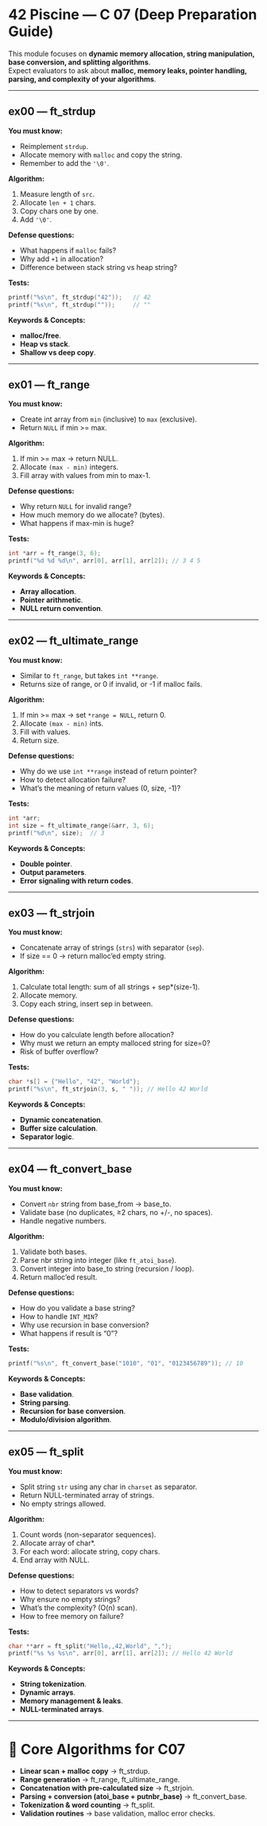 # 42 Piscine — C 07 (Deep Preparation Guide)

This module focuses on **dynamic memory allocation, string manipulation, base conversion, and splitting algorithms**.  
Expect evaluators to ask about **malloc, memory leaks, pointer handling, parsing, and complexity of your algorithms**.

---

## ex00 — ft_strdup
**You must know:**
- Reimplement `strdup`.  
- Allocate memory with `malloc` and copy the string.  
- Remember to add the `'\0'`.  

**Algorithm:**  
1. Measure length of `src`.  
2. Allocate `len + 1` chars.  
3. Copy chars one by one.  
4. Add `'\0'`.  

**Defense questions:**
- What happens if `malloc` fails?  
- Why add `+1` in allocation?  
- Difference between stack string vs heap string?  

**Tests:**
```c
printf("%s\n", ft_strdup("42"));   // 42
printf("%s\n", ft_strdup(""));     // ""
````

**Keywords & Concepts:**

* **malloc/free**.
* **Heap vs stack**.
* **Shallow vs deep copy**.

---

## ex01 — ft\_range

**You must know:**

* Create int array from `min` (inclusive) to `max` (exclusive).
* Return `NULL` if min >= max.

**Algorithm:**

1. If min >= max → return NULL.
2. Allocate `(max - min)` integers.
3. Fill array with values from min to max-1.

**Defense questions:**

* Why return `NULL` for invalid range?
* How much memory do we allocate? (bytes).
* What happens if max-min is huge?

**Tests:**

```c
int *arr = ft_range(3, 6);
printf("%d %d %d\n", arr[0], arr[1], arr[2]); // 3 4 5
```

**Keywords & Concepts:**

* **Array allocation**.
* **Pointer arithmetic**.
* **NULL return convention**.

---

## ex02 — ft\_ultimate\_range

**You must know:**

* Similar to `ft_range`, but takes `int **range`.
* Returns size of range, or 0 if invalid, or -1 if malloc fails.

**Algorithm:**

1. If min >= max → set `*range = NULL`, return 0.
2. Allocate `(max - min)` ints.
3. Fill with values.
4. Return size.

**Defense questions:**

* Why do we use `int **range` instead of return pointer?
* How to detect allocation failure?
* What’s the meaning of return values (0, size, -1)?

**Tests:**

```c
int *arr;
int size = ft_ultimate_range(&arr, 3, 6);
printf("%d\n", size);  // 3
```

**Keywords & Concepts:**

* **Double pointer**.
* **Output parameters**.
* **Error signaling with return codes**.

---

## ex03 — ft\_strjoin

**You must know:**

* Concatenate array of strings (`strs`) with separator (`sep`).
* If size == 0 → return malloc’ed empty string.

**Algorithm:**

1. Calculate total length: sum of all strings + sep\*(size-1).
2. Allocate memory.
3. Copy each string, insert sep in between.

**Defense questions:**

* How do you calculate length before allocation?
* Why must we return an empty malloced string for size=0?
* Risk of buffer overflow?

**Tests:**

```c
char *s[] = {"Hello", "42", "World"};
printf("%s\n", ft_strjoin(3, s, " ")); // Hello 42 World
```

**Keywords & Concepts:**

* **Dynamic concatenation**.
* **Buffer size calculation**.
* **Separator logic**.

---

## ex04 — ft\_convert\_base

**You must know:**

* Convert `nbr` string from base\_from → base\_to.
* Validate base (no duplicates, ≥2 chars, no +/-, no spaces).
* Handle negative numbers.

**Algorithm:**

1. Validate both bases.
2. Parse nbr string into integer (like `ft_atoi_base`).
3. Convert integer into base\_to string (recursion / loop).
4. Return malloc’ed result.

**Defense questions:**

* How do you validate a base string?
* How to handle `INT_MIN`?
* Why use recursion in base conversion?
* What happens if result is “0”?

**Tests:**

```c
printf("%s\n", ft_convert_base("1010", "01", "0123456789")); // 10
```

**Keywords & Concepts:**

* **Base validation**.
* **String parsing**.
* **Recursion for base conversion**.
* **Modulo/division algorithm**.

---

## ex05 — ft\_split

**You must know:**

* Split string `str` using any char in `charset` as separator.
* Return NULL-terminated array of strings.
* No empty strings allowed.

**Algorithm:**

1. Count words (non-separator sequences).
2. Allocate array of char\*.
3. For each word: allocate string, copy chars.
4. End array with NULL.

**Defense questions:**

* How to detect separators vs words?
* Why ensure no empty strings?
* What’s the complexity? (O(n) scan).
* How to free memory on failure?

**Tests:**

```c
char **arr = ft_split("Hello,,42,World", ",");
printf("%s %s %s\n", arr[0], arr[1], arr[2]); // Hello 42 World
```

**Keywords & Concepts:**

* **String tokenization**.
* **Dynamic arrays**.
* **Memory management & leaks**.
* **NULL-terminated arrays**.

---

# 🧰 Core Algorithms for C07

* **Linear scan + malloc copy** → ft\_strdup.
* **Range generation** → ft\_range, ft\_ultimate\_range.
* **Concatenation with pre-calculated size** → ft\_strjoin.
* **Parsing + conversion (atoi\_base + putnbr\_base)** → ft\_convert\_base.
* **Tokenization & word counting** → ft\_split.
* **Validation routines** → base validation, malloc error checks.